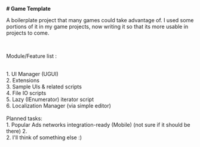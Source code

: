 <b># Game Template </b>

A boilerplate project that many games could take advantage of. I used some portions of it in my game projects, now writing it so that its more usable in projects to come.

<br>

Module/Feature list : 

<br>
1. UI Manager (UGUI)
<br>
2. Extensions
<br>
3. Sample UIs & related scripts
<br>
4. File IO scripts
<br>
5. Lazy (IEnumerator) iterator script
<br>
6. Localization Manager (via simple editor)
<br>
<br>
Planned tasks:
<br>
1. Popular Ads networks integration-ready (Mobile) (not sure if it should be there)
2. <br>
2. I'll think of something else :)

